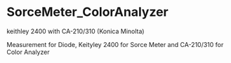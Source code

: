 # SorceMeter_ColorAnalyzer
keithley 2400 with CA-210/310 (Konica Minolta)

Measurement for Diode, Keityley 2400 for Sorce Meter and CA-210/310 for Color Analyzer
